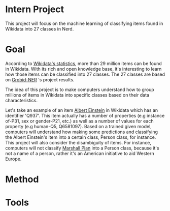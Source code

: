 # Intern Project

This project will focus on the machine learning of classifying items found in Wikidata into 27 classes in Nerd.


# Goal
According to [Wikidata's statistics](https://www.wikidata.org/wiki/Special:Statistics), more than 29 million items can be found in Wikidata. With its rich and open knowledge base, it's interesting to learn how those items can be classified into 27 classes. The 27 classes are based on [Grobid-NER](http://grobid-ner.readthedocs.io/en/latest/class-and-senses/) 's project results.

The idea of this project is to make computers understand how to group millions of items in Wikidata into specific classes based on their data characteristics.

Let's take an example of an item [Albert Einstein](https://www.wikidata.org/wiki/Q937) in Wikidata which has an identifier 'Q937'. This item actually has a number of properties (e.g instance of-P31, sex or gender-P21, etc.) as well as a number of values for each property (e.g human-Q5, Q6581097). Based on a trained given model, computers will understand how making some predictions and classifying the Albert Einstein's item into a certain class, Person class, for instance. This project will also consider the disambiguity of items. For instance, computers will not classify [Marshall Plan](https://www.wikidata.org/wiki/Q4576) into a Person class, because it's not a name of a person, rather it's an American initiative to aid Western Europe. 

# Method

# Tools


